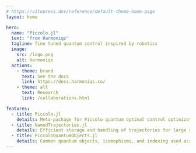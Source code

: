 ```yaml
---
# https://vitepress.dev/reference/default-theme-home-page
layout: home

hero:
  name: "Piccolo.jl"
  text: "from Harmoniqs"
  tagline: fine tuned quantum control inspired by robotics
  image:
    src: /logo.png
    alt: Harmoniqs
  actions:
    - theme: brand
      text: See the docs
      link: https://docs.harmoniqs.co/
    - theme: alt
      text: Research
      link: /collaborations.html

features:
  - title: Piccolo.jl
    details: Meta-package for Piccolo quantum optimal control optimization and utilities
  - title: NamedTrajectories.jl
    details: Efficient storage and handling of trajectories for large state and control optimization
  - title: PiccoloQuantumObjects.jl
    details: Common quantum objects, isomophisms, and indexing used across the Piccolo.jl ecosystem
---
```

